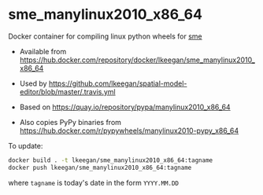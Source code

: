 # sme_manylinux2010_x86_64

Docker container for compiling linux python wheels for [sme](https://pypi.org/project/sme/)

- Available from <https://hub.docker.com/repository/docker/lkeegan/sme_manylinux2010_x86_64>

- Used by <https://github.com/lkeegan/spatial-model-editor/blob/master/.travis.yml>

- Based on <https://quay.io/repository/pypa/manylinux2010_x86_64>

- Also copies PyPy binaries from <https://hub.docker.com/r/pypywheels/manylinux2010-pypy_x86_64>

To update:

```bash
docker build . -t lkeegan/sme_manylinux2010_x86_64:tagname
docker push lkeegan/sme_manylinux2010_x86_64:tagname
```

where `tagname` is today's date in the form `YYYY.MM.DD`
